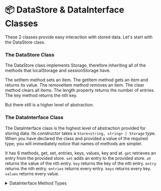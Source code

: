 # 📦 DataStore & DataInterface Classes

These 2 classes provide easy interaction with stored data. Let's start with the DataStore class.



### The DataStore Class

The DataStore class implements Storage, therefore inheriting all of the methods that localStorage and sessionStorage have.

The setItem method sets an item. The getItem method gets an item and returns its value. The removeItem method removes an item. The clear method clears all items. The length property returns the number of entries. The key method returns the nth key.

But there still is a higher level of abstraction.

### The DataInterface Class

The DataInterface class is the highest level of abstraction provided for storing data. Its constructor takes a `Store<string, string> | Storage` type. When you have declared the class and provided a value of the required type, you will immediately notice that names of methods are simpler.



It has 6 methods, get, set, entries, keys, values, key and at. `get` retrieves an entry from the provided store. `set` adds an entry to the provided store. `at` returns the value of the nth entry. `key` returns the key of the nth entry. `entry` returns the nth entry. `entries` returns every entry. `keys` returns every key. `values` returns every value.

<details>

<summary>DataInterface Method Types</summary>

`get: (key: string) => string | null | undefined`

`set: (key: string, val: string) => void`

`at: (index: number) => string | null | undefined`

`key: (index: number) => string | null | undefined`

`keys: () => (string | null | undefined)[] | null | undefined`

`values: () => (string | null | undefined)[] | null | undefined`

`entries: () => ((string | null | undefined)[] | null | undefined)[]`

</details>

